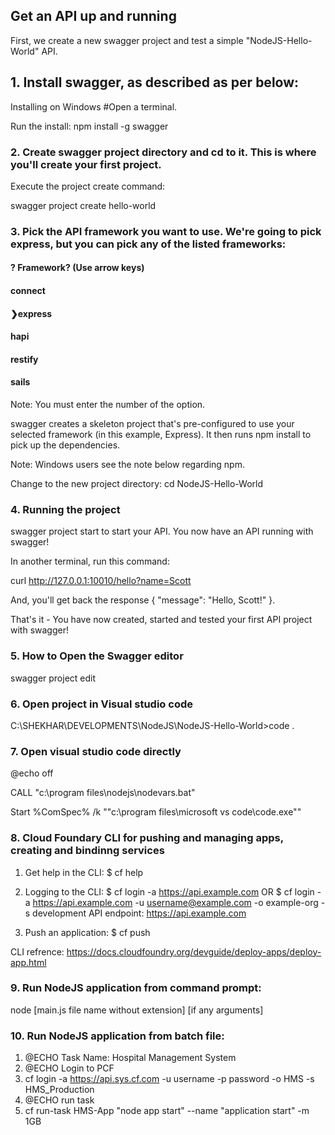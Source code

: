 
## Get an API up and running

First, we create a new swagger project and test a simple "NodeJS-Hello-World" API.

## 1. Install swagger, as described as per below:
Installing on Windows
#Open a terminal.

Run the install:
npm install -g swagger

### 2. Create swagger project directory and cd to it. This is where you'll create your first project.

Execute the project create command:

swagger project create hello-world

### 3. Pick the API framework you want to use. We're going to pick express, but you can pick any of the listed frameworks:

#### ? Framework? (Use arrow keys)
####  connect
#### ❯express
####  hapi
####  restify
####  sails

Note: You must enter the number of the option.

swagger creates a skeleton project that's pre-configured to use your selected framework (in this example, Express). It then runs npm install to pick up the dependencies.

Note: Windows users see the note below regarding npm.

Change to the new project directory: cd NodeJS-Hello-World

### 4. Running the project
swagger project start
to start your API. You now have an API running with swagger!

In another terminal, run this command:

curl http://127.0.0.1:10010/hello?name=Scott

And, you'll get back the response { "message": "Hello, Scott!" }.

That's it - You have now created, started and tested your first API project with swagger!

### 5. How to Open the Swagger editor

swagger project edit

### 6. Open project in Visual studio code

C:\SHEKHAR\DEVELOPMENTS\NodeJS\NodeJS-Hello-World>code .


### 7. Open visual studio code directly 

@echo off

CALL "c:\program files\nodejs\nodevars.bat"

Start %ComSpec% /k ""c:\program files\microsoft vs code\code.exe""


### 8. Cloud Foundary CLI for pushing and managing apps, creating and bindinng services

1. Get help in the CLI:
$ cf help

2. Logging to the CLI: 
$ cf login -a https://api.example.com
OR $ cf login -a https://api.example.com -u username@example.com -o example-org -s development
API endpoint: https://api.example.com

3. Push an application:
$ cf push <applicatoin name>
  
CLI refrence: https://docs.cloudfoundry.org/devguide/deploy-apps/deploy-app.html
  
  
### 9. Run NodeJS application from command prompt:
  node [main.js file name without extension] [if any arguments]
  
### 10. Run NodeJS application from batch file:
1. @ECHO Task Name: Hospital Management System
2. @ECHO Login to PCF
3. cf login -a https://api.sys.cf.com -u username -p password -o HMS -s HMS_Production
4. @ECHO run task
5. cf run-task HMS-App "node app start" --name "application start" -m 1GB
  
